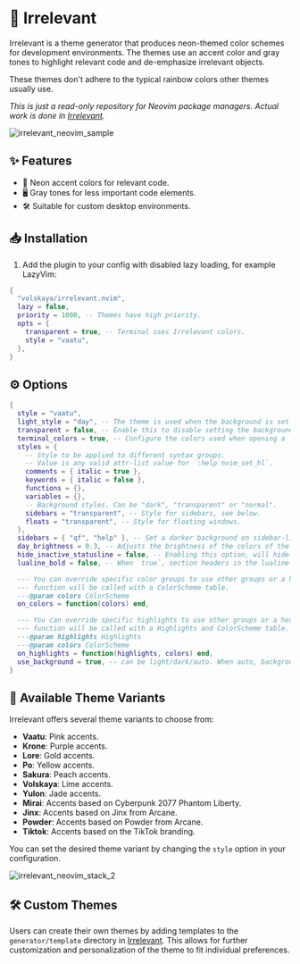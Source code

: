 # 🎨 Irrelevant

Irrelevant is a theme generator that produces neon-themed color schemes for development environments. The themes use an accent color and gray tones to highlight relevant code and de-emphasize irrelevant objects.

These themes don't adhere to the typical rainbow colors other themes usually use.

_This is just a read-only repository for Neovim package managers. Actual work is done in [Irrelevant](https://github.com/volskaya/irrelevant)._

![irrelevant_neovim_sample](https://github.com/user-attachments/assets/f0c4a601-d3ac-456d-a0ab-0ce60e9a91d1)

## ✨ Features

- 🌈 Neon accent colors for relevant code.
- 🖥️ Gray tones for less important code elements.
- 🛠️ Suitable for custom desktop environments.

## 📥 Installation

1. Add the plugin to your config with disabled lazy loading, for example LazyVim:

```lua
{
  "volskaya/irrelevant.nvim",
  lazy = false,
  priority = 1000, -- Themes have high priority.
  opts = {
    transparent = true, -- Terminal uses Irrelevant colors.
    style = "vaatu",
  },
}
```

## ⚙️ Options

```lua
{
  style = "vaatu",
  light_style = "day", -- The theme is used when the background is set to light.
  transparent = false, -- Enable this to disable setting the background color.
  terminal_colors = true, -- Configure the colors used when opening a `:terminal` in Neovim.
  styles = {
    -- Style to be applied to different syntax groups.
    -- Value is any valid attr-list value for `:help nvim_set_hl`.
    comments = { italic = true },
    keywords = { italic = false },
    functions = {},
    variables = {},
    -- Background styles. Can be "dark", "transparent" or "normal".
    sidebars = "transparent", -- Style for sidebars, see below.
    floats = "transparent", -- Style for floating windows.
  },
  sidebars = { "qf", "help" }, -- Set a darker background on sidebar-like windows. For example: `["qf", "vista_kind", "terminal", "packer"]`.
  day_brightness = 0.3, -- Adjusts the brightness of the colors of the **Day** style. Number between 0 and 1, from dull to vibrant colors.
  hide_inactive_statusline = false, -- Enabling this option, will hide inactive statuslines and replace them with a thin border instead. Should work with the standard **StatusLine** and **LuaLine**.
  lualine_bold = false, -- When `true`, section headers in the lualine theme will be bold.

  --- You can override specific color groups to use other groups or a hex color.
  --- function will be called with a ColorScheme table.
  ---@param colors ColorScheme
  on_colors = function(colors) end,

  --- You can override specific highlights to use other groups or a hex color.
  --- function will be called with a Highlights and ColorScheme table.
  ---@param highlights Highlights
  ---@param colors ColorScheme
  on_highlights = function(highlights, colors) end,
  use_background = true, -- can be light/dark/auto. When auto, background will be set to vim.o.background.
}
```

## 🌈 Available Theme Variants

Irrelevant offers several theme variants to choose from:

- **Vaatu**: Pink accents.
- **Krone**: Purple accents.
- **Lore**: Gold accents.
- **Po**: Yellow accents.
- **Sakura**: Peach accents.
- **Volskaya**: Lime accents.
- **Yulon**: Jade accents.
- **Mirai**: Accents based on Cyberpunk 2077 Phantom Liberty.
- **Jinx**: Accents based on Jinx from Arcane.
- **Powder**: Accents based on Powder from Arcane.
- **Tiktok**: Accents based on the TikTok branding.

You can set the desired theme variant by changing the `style` option in your configuration.

![irrelevant_neovim_stack_2](https://github.com/user-attachments/assets/9953732f-71cd-4cb1-8e1d-63c47d35d4fa)

## 🛠️ Custom Themes

Users can create their own themes by adding templates to the `generator/template` directory in [Irrelevant](https://github.com/volskaya/irrelevant). This allows for further customization and personalization of the theme to fit individual preferences.
